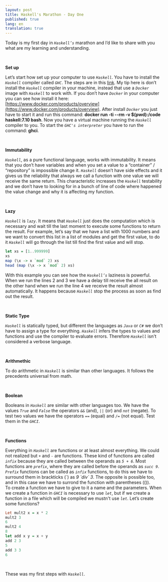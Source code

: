 ```yaml
---
layout: post
title: Haskell's Marathon - Day One
published: true
lang: en
translation: true
---
```


Today is my first day in *`Haskell’s`* marathon and I’d like to share with you what are my learning and understanding.

<br />

**Set up**

Let’s start how set up your computer to use *`Haskell`*. You have to install the *`Haskell`* compiler called *`GHC`*. The steps are in this [link](https://www.haskell.org/platform/).
My tip here is don’t install the *`Haskell`* compiler in your machine, instead that use a *`Docker`* image with *`Haskell`* to work with. If you don’t have *`Docker`* in your computer you can see how install it here: [https://www.docker.com/products/overview](https://www.docker.com/products/overview). After install *`Docker`* you just have to start it and run this command: **docker run -ti --rm -v $(pwd):/code haskell:7.10 bash**. Now you have a virtual machine running the *`Haskell`* compiler to you. To start the *`GHC's interpreter`* you have to run the command: **ghci**.

<!--more-->

<br />

**Immutability**

*`Haskell`*, as a pure functional language, works with immutability. It means that you don’t have variables and when you set a value to a “container” / “repository” is impossible change it. *`Haskell`* doesn’t have side effects and it gives us the reliability that always we call a function with one value we will receive the same return. This characteristic increases the *`Haskell`* testability and we don’t have to looking for in a bunch of line of code where happened the value change and why it is affecting my function.

<br />

**Lazy**

*`Haskell`* is *`lazy`*. It means that *`Haskell`* just does the computation which is necessary and wait till the last moment to execute some functions to return the result.
For example, let’s say that we have a list with 1000 numbers and we want to convert this list in a list of modules and get the first value, to do it *`Haskell`* will go through the list till find the first value and will stop.
```haskell
let xs = [1..999999]
xs
map (\x -> x `mod` 2) xs
head (map (\x -> x `mod` 2) xs)
```
With this example you can see how the *`Haskell’s`* laziness is powerful. When we run the lines 2 and 3 we have a delay till receive the all result on the other hand when we run the line 4 we receive the result almost automatically. It happens because *`Haskell`* stop the process as soon as find out the result.

<br />

**Static Type**

*`Haskell`* is statically typed, but different the languages as *`Java`* or *`C#`* we don’t have to assign a type for everything. *`Haskell`* infers the types to values and functions and use the compiler to evaluate errors. Therefore *`Haskell`* isn't considered a verbose language.

<br />

**Arithmethic**

To do arithmetic in *`Haskell`* is similar than other languages. It follows the precedents universal from math.

<br />

**Boolean**

Booleans in *`Haskell`* are similar with other languages too. We have the values *`True`* and *`False`* the operators *`&&`* (and), *`||`* (or) and *`not`* (negate). To test two values we have the operators *`==`* (equal) and *`/=`* (not equal). Test them in the *`GHCI`*.

<br />

**Functions**

Everything in *`Haskell`* are functions or at least almost everything. We could not realized but *`+`* and *`-`* are functions. These kind of functions are called *`infix`* because they are called between the operands as *`5 + 6`*. Most functions are *`prefix`*, where they are called before the operands as *`succ 9`*. *`Prefix`* functions can be called as *`infix`* functions, to do this we have to surround them in brackticks (\`) as *9 \`div\` 3*. The opposite is possible too, and in this case we have to surrond the function with parentheses (()).  
To create a function we have to give to it a name and the parameters. When we create a function in *`GHCI`* is necessary to use *`let`*, but if we create a function in a file which will be compiled we mustn't use *`let`*.
Let’s create some functions?
```haskell
Let mult2 x = x * 2
mult2 3
6
mult2 4
8
let add x y = x + y
add 2 3
5
add 3 3
6
```

<br />

These was my first steps with *`Haskell`*.
